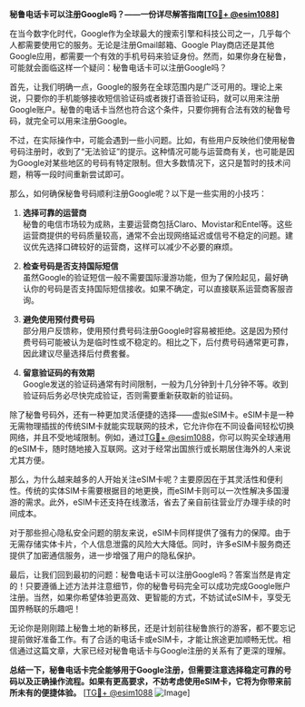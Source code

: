**秘鲁电话卡可以注册Google吗？——一份详尽解答指南[[TG💪+ @esim1088](https://t.me/s/esim1088)]**

在当今数字化时代，Google作为全球最大的搜索引擎和科技公司之一，几乎每个人都需要使用它的服务。无论是注册Gmail邮箱、Google Play商店还是其他Google应用，都需要一个有效的手机号码来验证身份。然而，如果你身在秘鲁，可能就会面临这样一个疑问：秘鲁电话卡可以注册Google吗？

首先，让我们明确一点，Google的服务在全球范围内是广泛可用的。理论上来说，只要你的手机能够接收短信验证码或者拨打语音验证码，就可以用来注册Google账户。秘鲁的电话卡当然也符合这个条件，只要你拥有合法有效的秘鲁号码，就完全可以用来注册Google。

不过，在实际操作中，可能会遇到一些小问题。比如，有些用户反映他们使用秘鲁号码注册时，收到了“无法验证”的提示。这种情况可能与运营商有关，也可能是因为Google对某些地区的号码有特定限制。但大多数情况下，这只是暂时的技术问题，稍等一段时间重新尝试即可。

那么，如何确保秘鲁号码顺利注册Google呢？以下是一些实用的小技巧：

1. **选择可靠的运营商**  
秘鲁的电信市场较为成熟，主要运营商包括Claro、Movistar和Entel等。这些运营商提供的号码质量较高，通常不会出现网络延迟或信号不稳定的问题。建议优先选择口碑较好的运营商，这样可以减少不必要的麻烦。

2. **检查号码是否支持国际短信**  
虽然Google的验证短信一般不需要国际漫游功能，但为了保险起见，最好确认你的号码是否支持国际短信接收。如果不确定，可以直接联系运营商客服咨询。

3. **避免使用预付费号码**  
部分用户反馈称，使用预付费号码注册Google时容易被拒绝。这是因为预付费号码可能被认为是临时性或不稳定的。相比之下，后付费号码通常更可靠，因此建议尽量选择后付费套餐。

4. **留意验证码的有效期**  
Google发送的验证码通常有时间限制，一般为几分钟到十几分钟不等。收到验证码后务必尽快完成验证，否则需要重新获取新的验证码。

除了秘鲁号码外，还有一种更加灵活便捷的选择——虚拟eSIM卡。eSIM卡是一种无需物理插拔的传统SIM卡就能实现联网的技术，它允许你在不同设备间轻松切换网络，并且不受地域限制。例如，通过[TG💪+ @esim1088](https://t.me/s/esim1088)，你可以购买全球通用的eSIM卡，随时随地接入互联网。这对于经常出国旅行或长期居住海外的人来说尤其方便。

那么，为什么越来越多的人开始关注eSIM卡呢？主要原因在于其灵活性和便利性。传统的实体SIM卡需要根据目的地更换，而eSIM卡则可以一次性解决多国漫游的需求。此外，eSIM卡还支持在线激活，省去了亲自前往营业厅办理手续的时间成本。

对于那些担心隐私安全问题的朋友来说，eSIM卡同样提供了强有力的保障。由于无需存储实体卡片，个人信息泄露的风险大大降低。同时，许多eSIM卡服务商还提供了加密通信服务，进一步增强了用户的隐私保护。

最后，让我们回到最初的问题：秘鲁电话卡可以注册Google吗？答案当然是肯定的！只要遵循上述方法并注意细节，你的秘鲁号码完全可以成功完成Google账户注册。当然，如果你希望体验更高效、更智能的方式，不妨试试eSIM卡，享受无国界畅联的乐趣吧！

无论你是刚刚踏上秘鲁土地的新移民，还是计划前往秘鲁旅行的游客，都不要忘记提前做好准备工作。有了合适的电话卡或eSIM卡，才能让旅途更加顺畅无忧。相信通过这篇文章，大家已经对秘鲁电话卡与Google注册的关系有了更深的理解。

**总结一下，秘鲁电话卡完全能够用于Google注册，但需要注意选择稳定可靠的号码以及正确操作流程。如果有更高要求，不妨考虑使用eSIM卡，它将为你带来前所未有的便捷体验。** [[TG💪+ @esim1088](https://t.me/s/esim1088) ![Image](https://i.postimg.cc/4NQfJmqS/Snipaste-2025-05-13-00-14-12.png)]